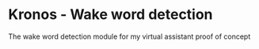 # Kronos - Wake word detection
The wake word detection module for my virtual assistant proof of concept
